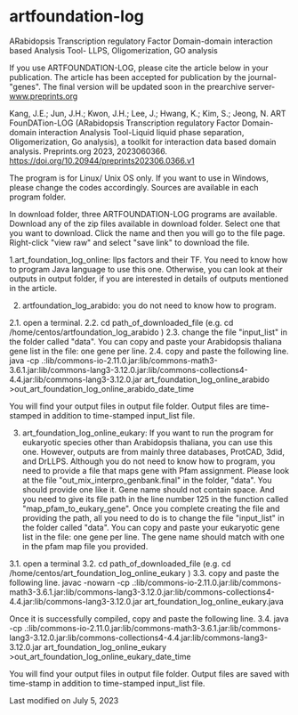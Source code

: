 # artfoundation-log
ARabidopsis Transcription regulatory Factor Domain-domain interaction based Analysis Tool- LLPS, Oligomerization, GO analysis

If you use ARTFOUNDATION-LOG, please cite the article below in your publication.
The article has been accepted for publication by the journal- "genes".
The final version will be updated soon in the prearchive server- www.preprints.org

Kang, J.E.; Jun, J.H.; Kwon, J.H.; Lee, J.; Hwang, K.; Kim, S.; Jeong, N. ART FounDATion-LOG (ARabidopsis Transcription regulatory Factor Domain-domain interaction Analysis Tool-Liquid liquid phase separation, Oligomerization, Go analysis), a toolkit for interaction data based domain analysis. Preprints.org 2023, 2023060366. https://doi.org/10.20944/preprints202306.0366.v1

The program is for Linux/ Unix OS only. If you want to use in Windows, please change the codes accordingly. Sources are available in each program folder.

In download folder, three ARTFOUNDATION-LOG programs are available. Download any of the zip files available in download folder.
Select one that you want to download. Click the name and then you will go to the file page. Right-click "view raw" and select "save link" to download the file.

1.art_foundation_log_online: llps factors and their TF. You need to know how to program Java language to use this one. Otherwise, you can look at their outputs in output folder, if you are interested in details of outputs mentioned in the article.

2. artfoundation_log_arabido: you do not need to know how to program. 

2.1. open a terminal.
2.2. cd path_of_downloaded_file (e.g. cd /home/centos/artfoundation_log_arabido )
2.3. change the file "input_list" in the folder called "data". You can copy and paste your Arabidopsis thaliana gene list in the file: one gene per line.
2.4. copy and paste the following line.
java -cp .:lib/commons-io-2.11.0.jar:lib/commons-math3-3.6.1.jar:lib/commons-lang3-3.12.0.jar:lib/commons-collections4-4.4.jar:lib/commons-lang3-3.12.0.jar art_foundation_log_online_arabido >out_art_foundation_log_online_arabido_date_time

You will find your output files in output file folder. Output files are time-stamped in addition to time-stamped input_list file.

3. art_foundation_log_online_eukary: If you want to run the program for eukaryotic species other than Arabidopsis thaliana, you can use this one. However, outputs are from mainly three databases, ProtCAD, 3did, and DrLLPS. Although you do not need to know how to program, you need to provide a file that maps gene with Pfam assignment. Please look at the file "out_mix_interpro_genbank.final" in the folder, "data". You should provide one like it. Gene name should not contain space. And you need to give its file path in the line number 125 in the function called "map_pfam_to_eukary_gene". Once you complete creating the file and providing the path, all you need to do is to change the file "input_list" in the folder called "data". You can copy and paste your eukaryotic gene list in the file: one gene per line. The gene name should match with one in the pfam map file you provided.

3.1. open a terminal 
3.2. cd path_of_downloaded_file (e.g. cd /home/centos/art_foundation_log_online_eukary )
3.3. copy and paste the following line.
javac -nowarn -cp .:lib/commons-io-2.11.0.jar:lib/commons-math3-3.6.1.jar:lib/commons-lang3-3.12.0.jar:lib/commons-collections4-4.4.jar:lib/commons-lang3-3.12.0.jar art_foundation_log_online_eukary.java

Once it is successfully compiled, copy and paste the following line.
3.4. java -cp .:lib/commons-io-2.11.0.jar:lib/commons-math3-3.6.1.jar:lib/commons-lang3-3.12.0.jar:lib/commons-collections4-4.4.jar:lib/commons-lang3-3.12.0.jar art_foundation_log_online_eukary >out_art_foundation_log_online_eukary_date_time

You will find your output files in output file folder. Output files are saved with time-stamp in addition to time-stamped input_list file.


Last modified on July 5, 2023 


